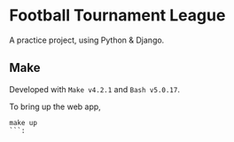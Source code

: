# Football Tournament League

A practice project, using Python & Django.

## Make

Developed with `Make v4.2.1` and `Bash v5.0.17`.

To bring up the web app,
```
make up
```:
